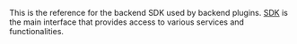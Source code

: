 This is the reference for the backend SDK used by backend plugins.
[SDK](#events) is the main interface that provides access to various services and functionalities.
